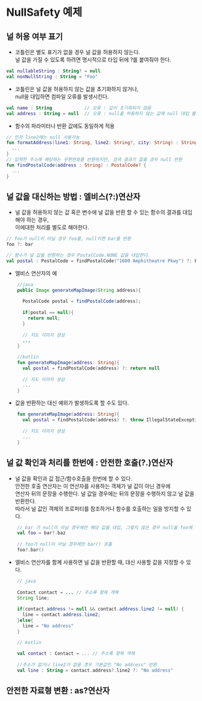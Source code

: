 # NullSafety 예제

## 널 허용 여부 표기

* 코틀린은 별도 표기가 없을 경우 널 값을 허용하지 않는다.  
  널 값을 가질 수 있도록 하려면 명시적으로 타입 뒤에 ?를 붙여줘야 한다.  
```kotlin
val nullableString : String? = null
val nonNullString : String = "Foo"
```

* 코틀린은 널 값을 허용하지 않는 값을 초기화하지 않거나,  
  null을 대입하면 컴파일 오류를 발생시킨다.
```kotlin
val name : String            // 오류 : 값이 초기화되지 않음
val address : String = null  // 오류 : null을 허용하지 않는 값에 null 대입 불가
```

* 함수의 파라미터나 반환 값에도 동일하게 적용  
```kotlin
// 인자 line2에는 null 사용가능
fun formatAddress(line1: String, line2: String?, city: String) : String {
  ...
}
// 입력한 주소에 해당하는 우편번호를 반환하지만, 검색 결과가 없을 경우 null 반환
fun findPostalCode(address : String) : PostalCode? {
  ...
}
```

## 널 값을 대신하는 방법 : 엘비스(?:)연산자

* 널 값을 허용하지 않는 값 혹은 변수에 널 값을 반환 할 수 있는 함수의 결과를 대입해야 하는 경우,</br>
  이에대한 처리를 별도로 해야한다.
```kotlin
// foo가 null이 아닐 경우 foo를, null이면 bar를 반환
foo ?: bar
```
```kotlin
// 함수가 널 값을 반환하는 경우 PostalCode.NONE 값을 대입한다.
val postal : PostalCode = findPostalCode("1600 Amphitheatre Pkwy") ?: PostalCode.NONE
```

* 엘비스 연산자의 예
```java
    //java
    public Image generateMapImage(String address){
    
      PostalCode postal = findPostalCode(address);
      
      if(postal == null){
        return null;
      }
      
      // 지도 이미지 생성
      ...
    }
```
```kotlin
    //kotlin
    fun generateMapImage(address: String){
      val postal = findPostalCode(address) ?: return null
      
      // 지도 이미지 생성
      ...
    }
```

* 값을 반환하는 대신 예외가 발생하도록 할 수도 있다.
```kotlin
    fun generateMapImage(address: String){
      val postal = findPostalCode(address) ?: throw IllegalStateException()
      
      // 지도 이미지 생성
      ...
    }
```

## 널 값 확인과 처리를 한번에 : 안전한 호출(?.)연산자

* 널 값을 확인과 값 접근/함수호출을 한번에 할 수 있다.  
  안전한 호출 연산자는 이 연산자를 사용하는 객체가 널 값이 아닌 경우에  
  연산자 뒤의 문장을 수행한다. 널 값일 경우에는 뒤의 문장을 수행하지 않고 널 값을 반환한다.  
  따라서 널 값인 객체의 프로퍼티를 참조하거나 함수를 호출하는 일을 방지할 수 있다.
```kotlin
    // bar 가 null이 아닐 경우에만 해당 값을 대입, 그렇지 않은 경우 null을 foo에 대입
    val foo = bar?.baz
    
    // foo가 null이 아닐 경우에만 bar() 호출
    foo?.bar()
```

* 엘비스 연산자를 함께 사용하면 널 값을 반환할 때, 대신 사용할 값을 지정할 수 있다.
```java
    // java
    
    Contact contact = ... // 주소록 항목 객체
    String line;
    
    if(contact.address != null && contact.address.line2 != null) {
      line = contact.address.line2;
    }else{
      line = "No address"
    }
```
```kotlin
    // kotlin
    
    val contact : Contact = ... // 주소록 항목 객체
    
    //주소가 없거나 line2가 없을 경우 기본값인 "No address" 반환
    val line : String = contact.address?.line2 ?: "No address"
```

## 안전한 자료형 변환 : as?연산자



